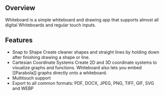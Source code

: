 ## Overview
Whiteboard is a simple whiteboard and drawing app that supports almost all digital Whiteboards and regular touch inputs.

## Features
- Snap to Shape
	Create cleaner shapes and straight lines by holding down after finishing drawing a shape or line.
- Cartesian Coordinate Systems
	Create 2D and 3D coordinate systems to visualize graphs and functions. Whiteboard also lets you embed [[Parabola]] graphs directly onto a whiteboard.
- Multitouch support
- Export to all common formats: PDF, DOCX, JPEG, PNG, TIFF, GIF, SVG and WEBP